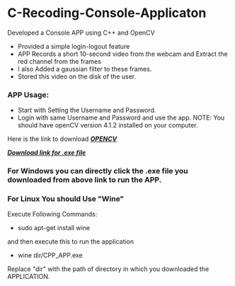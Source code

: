 # C-Recoding-Console-Applicaton
Developed a Console APP using C++ and OpenCV
* Provided a simple login-logout feature 
* APP Records a short 10-second video from the webcam and Extract the red channel from the frames 
* I also Added a gaussian filter to these frames.
* Stored this video on the disk of the user.
### APP Usage:
* Start with Setting the Username and Password.
* Login with same Username and Password and use the app.
NOTE: You should have openCV version 4.1.2 installed on your computer.

Here is the link to download <a href="https://github.com/opencv/opencv/releases/download/4.1.2/opencv-4.1.2-vc14_vc15.exe" download="opencv-4.1.2-vc14_vc15.exe"><b><I>OPENCV</I></b></a>

<a href="https://github.com/montooboss1999/CPP-Recoding-Console-Applicaton/raw/main/CPP_APP.exe" download="CPP_APP.exe"><b><I>Download link for .exe file</I></b></a>
### For Windows you can directly click the .exe file you downloaded from above link to run the APP.
### For Linux You should Use "Wine"
Execute Following Commands:
* sudo apt-get install wine

and then execute this to run the application
* wine dir/CPP_APP.exe

Replace "dir" with the path of directory in which you downloaded the APPLICATION.

